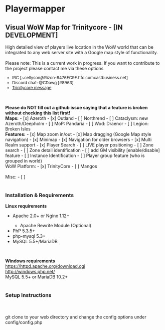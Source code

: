 <h1>Playermapper</h1>
<H2>Visual WoW Map for Trinitycore - [IN DEVELOPMENT]</H2>
High detailed view of players live location in the WoW world that can be integrated to any web server site with a Google map style of functionality.
<br>
<br>
Please note: This is a current work in progress. If you want to contribute to the project please contact me via these options
<font size="2">
<ul>
<li>IRC [~cellyson@Rizon-8476EC9E.hfc.comcastbusiness.net]</li>
<li>Discord chat: @CDawg [#8963]</li>
<li><a href="https://community.trinitycore.org/messenger/compose/?to=11159">Trinitycore message</a></li>
</ul>
</font>
<br>
<br>
<b>Please do NOT fill out a github issue saying that a feature is broken without checking this list first!</b>
<br>
<b>Maps:</b>
- [x] Azeroth
- [x] Outland
- [ ] Northrend
- [ ] Cataclysm: new Azeroth/Deepholm
- [ ] MoP: Pandaria
- [ ] Wod: Draenor
- [ ] Legion: Broken Isles
<br>
<b>Features:</b>
- [x] Map zoom in/out
- [x] Map dragging (Google Map style navigation)
- [x] Minimap
- [x] Navigation for older browsers
- [x] Multi Realm support
- [x] Player Search
- [ ] LIVE player positioning
- [ ] Zone search
- [ ] Zone detail identification
- [ ] add GM visibility [enable/disable] feature
- [ ] Instance Identification
- [ ] Player group feature (who is grouped in world)
<br>
WoW Platform:
- [x] TrinityCore
- [ ] Mangos
<br>
<br>
Misc:
- [ ]
<br>
<br>
<h3>Installation & Requirements</h3>
<b>Linux requirements</b>
<ul>
<li>Apache 2.0+ or Nginx 1.12+</li>
<ul><li>Apache Rewrite Module (Optional)</li></ul>
<li>PhP 5.3.5+</li>
<li>php-mysql 5.3+</li>
<li>MySQL 5.5+/MariaDB</li>
</ul>

<br>

<b>Windows requirements</b>
<br>https://httpd.apache.org/download.cgi
<br>http://windows.php.net/
<br>MySQL 5.5+ or MariaDB 10.2+
<br>
<br>
<h3>Setup Instructions</h3>
<br>
<br>
git clone to your web directory and change the config options under config/config.php
